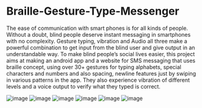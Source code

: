 # Braille-Gesture-Type-Messenger
The ease of communication with smart phones is for all kinds of people. Without a doubt, blind people deserve instant messaging in smartphones with no complexity. Gesture typing, vibration and Audio all three make a powerful combination to get input from the blind user and give output in an understandable way.
To make blind people’s social lives easier, this project aims at making an android app and a website for SMS messaging that uses braille concept, using over 30+ gestures for typing alphabets, special characters and numbers and also spacing, newline features just by swiping in various patterns in the app. They also experience vibration of different levels and a voice output to verify what they typed is correct.

![image](https://user-images.githubusercontent.com/70501926/122921223-ddc64d00-d37f-11eb-87be-3c05c71f1b21.png)
![image](https://user-images.githubusercontent.com/70501926/122921254-e585f180-d37f-11eb-9fba-90d5bff0d398.png)
![image](https://user-images.githubusercontent.com/70501926/122921273-e9b20f00-d37f-11eb-8135-8e3ce2a3b462.png)
![image](https://user-images.githubusercontent.com/70501926/122921279-ecacff80-d37f-11eb-84c9-6c6b8665567d.png)
![image](https://user-images.githubusercontent.com/70501926/122921181-d2732180-d37f-11eb-87f8-5d0c4d880e15.png)
![image](https://user-images.githubusercontent.com/70501926/122921330-fa628500-d37f-11eb-8a30-60c845335e6a.png)
